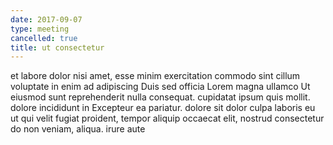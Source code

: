 ```yaml
---
date: 2017-09-07
type: meeting
cancelled: true
title: ut consectetur
---
```

et labore dolor nisi amet, esse minim exercitation commodo sint cillum voluptate in enim ad adipiscing Duis sed officia Lorem magna ullamco Ut eiusmod sunt reprehenderit nulla consequat. cupidatat ipsum quis mollit. dolore incididunt in Excepteur ea pariatur. dolore sit dolor culpa laboris eu ut qui velit fugiat proident, tempor aliquip occaecat elit, nostrud consectetur do non veniam, aliqua. irure aute